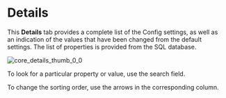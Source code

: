 # Details

This **Details** tab provides a complete list of the Config settings, as well as an indication of
the values that have been changed from the default settings. The list of properties is provided from
the SQL database.

![core_details_thumb_0_0](/img/product_docs/dataclassification/ndc/configuration/core/core_details_thumb_0_0.webp)

To look for a particular property or value, use the search field.

To change the sorting order, use the arrows in the corresponding column.
